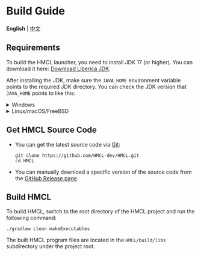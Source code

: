 # Build Guide

<!-- #BEGIN LANGUAGE_SWITCHER -->
**English** | [中文](Building_zh.md)
<!-- #END LANGUAGE_SWITCHER -->

## Requirements

To build the HMCL launcher, you need to install JDK 17 (or higher). You can download it here: [Download Liberica JDK](https://bell-sw.com/pages/downloads/#jdk-25-lts).

After installing the JDK, make sure the `JAVA_HOME` environment variable points to the required JDK directory.
You can check the JDK version that `JAVA_HOME` points to like this:

<details>
<summary>Windows</summary>

PowerShell:
```
PS > & "$env:JAVA_HOME/bin/java.exe" -version
openjdk version "25" 2025-09-16 LTS
OpenJDK Runtime Environment (build 25+37-LTS)
OpenJDK 64-Bit Server VM (build 25+37-LTS, mixed mode, sharing)
```

</details>

<details>
<summary>Linux/macOS/FreeBSD</summary>

```
> $JAVA_HOME/bin/java -version
openjdk version "25" 2025-09-16 LTS
OpenJDK Runtime Environment (build 25+37-LTS)
OpenJDK 64-Bit Server VM (build 25+37-LTS, mixed mode, sharing)
```

</details>

## Get HMCL Source Code

- You can get the latest source code via [Git](https://git-scm.com/downloads):
  ```shell
  git clone https://github.com/HMCL-dev/HMCL.git
  cd HMCL
  ```
- You can manually download a specific version of the source code from the [GitHub Release page](https://github.com/HMCL-dev/HMCL/releases).

## Build HMCL

To build HMCL, switch to the root directory of the HMCL project and run the following command:

```shell
./gradlew clean makeExecutables
```

The built HMCL program files are located in the `HMCL/build/libs` subdirectory under the project root.
